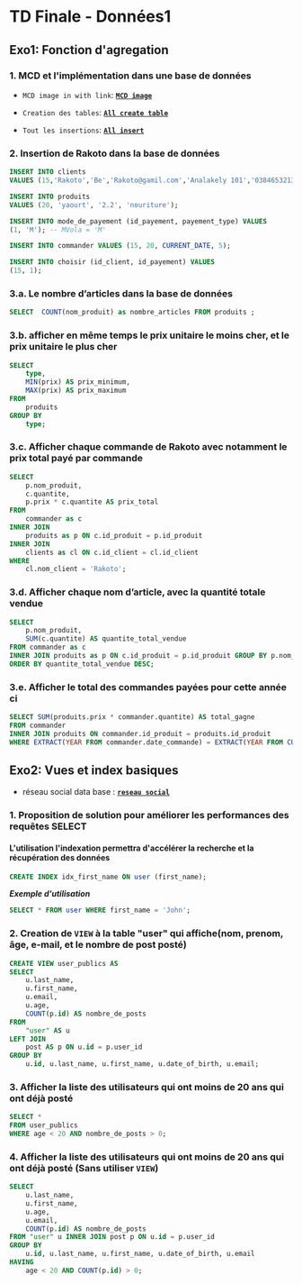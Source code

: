 # TD Finale - Données1

## Exo1: Fonction d'agregation

### 1. MCD et l'implémentation dans une base de données

- ``MCD image in with link``: [**``MCD image``**](https://github.com/Ranto-creat/TD-Final-Donn-es1/blob/main/MCD.png)

- ``Creation des tables``: [**``All create table``**](https://github.com/Ranto-creat/TD-Final-Don-es1/blob/main/All_create_table.sql)

- ``Tout les insertions``: [**``All insert``**](https://github.com/Ranto-creat/TD-Final-Don-es1/blob/main/All_insert.sql)

### 2. Insertion de Rakoto dans la base de données

````sql
INSERT INTO clients
VALUES (15,'Rakoto','Be','Rakoto@gamil.com','Analakely 101','0384653213','Rakoto');
````

````sql
INSERT INTO produits
VALUES (20, 'yaourt', '2.2', 'nouriture');
````

````sql
INSERT INTO mode_de_payement (id_payement, payement_type) VALUES
(1, 'M'); -- MVola = 'M'
````

````sql
INSERT INTO commander VALUES (15, 20, CURRENT_DATE, 5);
````

````sql
INSERT INTO choisir (id_client, id_payement) VALUES
(15, 1);
````

### 3.a. Le nombre d’articles dans la base de données

````sql
SELECT  COUNT(nom_produit) as nombre_articles FROM produits ;
````

### 3.b. afficher en même temps le prix unitaire le moins cher, et le prix unitaire le plus cher

````sql
SELECT 
    type,
    MIN(prix) AS prix_minimum,
    MAX(prix) AS prix_maximum
FROM 
    produits
GROUP BY 
    type;
````

### 3.c. Afficher chaque commande de Rakoto avec notamment le prix total payé par commande

````sql
SELECT 
    p.nom_produit,
    c.quantite,
    p.prix * c.quantite AS prix_total
FROM 
    commander as c
INNER JOIN 
    produits as p ON c.id_produit = p.id_produit
INNER JOIN 
    clients as cl ON c.id_client = cl.id_client
WHERE 
    cl.nom_client = 'Rakoto';
````

### 3.d. Afficher chaque nom d’article, avec la quantité totale vendue

````sql
SELECT 
    p.nom_produit,
    SUM(c.quantite) AS quantite_total_vendue
FROM commander as c
INNER JOIN produits as p ON c.id_produit = p.id_produit GROUP BY p.nom_produit
ORDER BY quantite_total_vendue DESC;
````

### 3.e. Afficher le total des commandes payées pour cette année ci

````sql
SELECT SUM(produits.prix * commander.quantite) AS total_gagne
FROM commander
INNER JOIN produits ON commander.id_produit = produits.id_produit
WHERE EXTRACT(YEAR FROM commander.date_commande) = EXTRACT(YEAR FROM CURRENT_DATE);
````

## Exo2: Vues et index basiques

- réseau social data base : [**``reseau social``**](https://github.com/Ranto-creat/TD-Final-Don-es1/blob/main/database_reseau.sql)

### 1. Proposition de  solution pour améliorer les performances des requêtes SELECT

#### L'utilisation l'indexation permettra d'accélérer la recherche et la récupération des données

````sql
CREATE INDEX idx_first_name ON user (first_name);
````

***Exemple d'utilisation***

````sql
SELECT * FROM user WHERE first_name = 'John';
````

### 2. Creation de ``VIEW`` à la table "user" qui affiche(nom, prenom, âge, e-mail, et le nombre de post posté)

````sql
CREATE VIEW user_publics AS
SELECT 
    u.last_name,
    u.first_name,
    u.email,
    u.age,
    COUNT(p.id) AS nombre_de_posts
FROM 
    "user" AS u
LEFT JOIN 
    post AS p ON u.id = p.user_id
GROUP BY 
    u.id, u.last_name, u.first_name, u.date_of_birth, u.email;
````

### 3. Afficher la liste des utilisateurs qui ont moins de 20 ans qui ont déjà posté

````sql
SELECT *
FROM user_publics
WHERE age < 20 AND nombre_de_posts > 0;
````

### 4. Afficher la liste des utilisateurs qui ont moins de 20 ans qui ont déjà posté (Sans utiliser ``VIEW``)

````sql
SELECT 
    u.last_name,
    u.first_name,
    u.age,
    u.email,
    COUNT(p.id) AS nombre_de_posts
FROM "user" u INNER JOIN post p ON u.id = p.user_id
GROUP BY 
    u.id, u.last_name, u.first_name, u.date_of_birth, u.email
HAVING 
    age < 20 AND COUNT(p.id) > 0;
````
